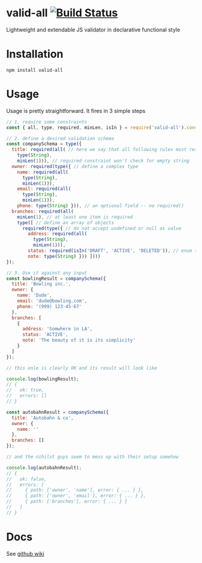 # valid-all [![Build Status](https://travis-ci.org/nyrkovalex/valid-all.svg?branch=master)](https://travis-ci.org/nyrkovalex/valid-all)
Lightweight and extendable JS validator in declarative functional style

# Installation
```
npm install valid-all
```

# Usage
Usage is pretty straightforward. It fires in 3 simple steps

```javascript
// 1. require some constraints
const { all, type, required, minLen, isIn } = require('valid-all').constraints;

// 2. define a desired validation schema
const companySchema = type({
  title: required(all( // here we say that all following rules must resolve
    type(String),
    minLen(1))), // required constraint won't check for empty string
  owner: required(type({ // define a complex type
    name: required(all(
      type(String),
      minLen(1))),
    email: required(all(
      type(String),
      minLen(1))),
    phone: type(String) })), // an optional field -- no required()
  branches: required(all(
    minLen(1), // at least one item is required
    type([ // define an array of objects
      required(type({ // do not accept undefined or null as value
        address: required(all(
          type(String),
          minLen(1))),
        status: required(isIn('DRAFT', 'ACTIVE', 'DELETED')), // enum type
        note: type(String) })) ])))
});

// 3. Use it against any input
const bowlingResult = companySchema({
  title: 'Bowling inc.',
  owner: {
    name: 'Dude',
    email: 'dude@bowling.com',
    phone: '(999) 123-45-67'
  },
  branches: [
    {
      address: 'Somwhere in LA',
      status: 'ACTIVE',
      note: 'The beauty of it is its simplicity'
    }
  ]
});

// this onle is clearly OK and its result will look like

console.log(bowlingResult);
// {
//   ok: true,
//   errors: []
// }

const autobahnResult = companySchema({
  title: 'Autobahn & co',
  owner: {
    name: ''
  },
  branches: []
});

// and the nihilst guys seem to mess up with their setup somehow

console.log(autobahnResult);
// {
//   ok: false,
//   errors: [
//     { path: ['owner', 'name'], error: { ... } },
//     { path: ['owner', 'email'], error: { ... } },
//     { path: ['branches'], error: { ... } }
//   ]
// }

```

# Docs

See [github wiki](https://github.com/nyrkovalex/valid-all/wiki)
